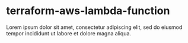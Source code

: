 # terraform-aws-lambda-function
Lorem ipsum dolor sit amet, consectetur adipiscing elit, sed do eiusmod tempor incididunt ut labore et dolore magna aliqua.
